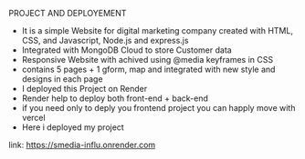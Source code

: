 PROJECT AND DEPLOYEMENT
- It is a simple Website for digital marketing company created with HTML, CSS, and Javascript, Node.js and express.js
- Integrated with MongoDB Cloud to store Customer data
- Responsive Website with achived using @media keyframes in CSS
- contains 5 pages + 1 gform, map and integrated with new style and designs in each page 
- I deployed this Project on Render  
- Render help to deploy both front-end + back-end
- if you need only to deply you frontend project you can happly move with vercel
- Here i deployed my project
  
 link: https://smedia-influ.onrender.com
